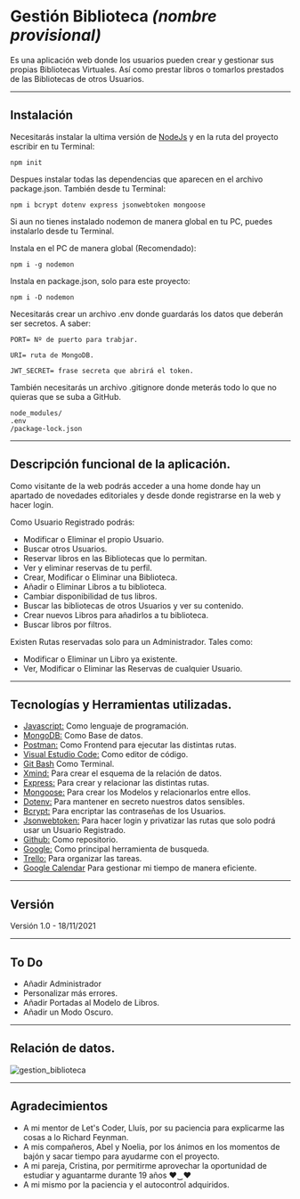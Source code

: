 # Gestión Biblioteca *(nombre provisional)*
Es una aplicación web donde los usuarios pueden crear y gestionar sus propias Bibliotecas Virtuales. Así como prestar libros o tomarlos prestados de las Bibliotecas de otros Usuarios.
***
## Instalación
Necesitarás instalar la ultima versión de [NodeJs](https://nodejs.org/es/) y en la ruta del proyecto escribir en tu Terminal:
```
npm init
```
Despues instalar todas las dependencias que aparecen en el archivo package.json. También desde tu Terminal:
```
npm i bcrypt dotenv express jsonwebtoken mongoose
```
Si aun no tienes instalado nodemon de manera global en tu PC, puedes instalarlo desde tu Terminal.

Instala en el PC de manera global (Recomendado):
```
npm i -g nodemon
```
Instala en package.json, solo para este proyecto:
```
npm i -D nodemon
```
Necesitarás crear un archivo .env donde guardarás los datos que deberán ser secretos. A saber:
```
PORT= Nº de puerto para trabjar.

URI= ruta de MongoDB.

JWT_SECRET= frase secreta que abrirá el token.
```
También necesitarás un archivo .gitignore donde meterás todo lo que no quieras que se suba a GitHub.
```
node_modules/
.env
/package-lock.json
```
***
## Descripción funcional de la aplicación.
Como visitante de la web podrás acceder a una home donde hay un apartado de novedades editoriales y desde donde registrarse en la web y hacer login.

Como Usuario Registrado podrás:
- Modificar o Eliminar el propio Usuario.
- Buscar otros Usuarios.
- Reservar libros en las Bibliotecas que lo permitan.
- Ver y eliminar reservas de tu perfil.
- Crear, Modificar o Eliminar una Biblioteca.
- Añadir o Eliminar Libros a tu biblioteca.
- Cambiar disponibilidad de tus libros.
- Buscar las bibliotecas de otros Usuarios y ver su contenido.
- Crear nuevos Libros para añadirlos a tu biblioteca.
- Buscar libros por filtros.

Existen Rutas reservadas solo para un Administrador. Tales como:
- Modificar o Eliminar un Libro ya existente.
- Ver, Modificar o Eliminar las Reservas de cualquier Usuario.
***
## Tecnologías y Herramientas utilizadas.
- [Javascript:](https://developer.mozilla.org/es/docs/Web/JavaScript) Como lenguaje de programación.
- [MongoDB:](https://www.mongodb.com/) Como Base de datos.
- [Postman:](https://www.postman.com/) Como Frontend para ejecutar las distintas rutas.
- [Visual Estudio Code:](https://code.visualstudio.com/) Como editor de código.
- [Git Bash](https://gitforwindows.org/) Como Terminal.
- [Xmind:](https://www.xmind.net/) Para crear el esquema de la relación de datos.
- [Express:](https://expressjs.com/es/) Para crear y relacionar las distintas rutas.
- [Mongoose:](https://mongoosejs.com/) Para crear los Modelos y relacionarlos entre ellos.
- [Dotenv:](https://www.npmjs.com/package/dotenv) Para mantener en secreto nuestros datos sensibles.
- [Bcrypt:](https://www.npmjs.com/package/bcrypt) Para encriptar las contraseñas de los Usuarios.
- [Jsonwebtoken:](https://www.npmjs.com/package/jsonwebtoken?activeTab=readme) Para hacer login y privatizar las rutas que solo podrá usar un Usuario Registrado.
- [Github:](https://github.com/) Como repositorio.
- [Google:](https://www.google.es/) Como principal herramienta de busqueda.
- [Trello:](https://trello.com/) Para organizar las tareas.
- [Google Calendar](https://calendar.google.com/) Para gestionar mi tiempo de manera eficiente.
***
## Versión
Versión 1.0 - 18/11/2021
***
## To Do
- Añadir Administrador 
- Personalizar más errores.
- Añadir Portadas al Modelo de Libros.
- Añadir un Modo Oscuro.
***
## Relación de datos.
![gestion_biblioteca](https://user-images.githubusercontent.com/91878984/142232089-2c290cee-6097-4def-9aea-7601711f4992.png)
***
## Agradecimientos
- A mi mentor de Let's Coder, Lluís, por su paciencia para explicarme las cosas a lo Richard Feynman.
- A mis compañeros, Abel y Noelia, por los ánimos en los momentos de bajón y sacar tiempo para ayudarme con el proyecto.
- A mi pareja, Cristina, por permitirme aprovechar la oportunidad de estudiar y aguantarme durante 19 años ♥‿♥
- A mi mismo por la paciencia y el autocontrol adquiridos.